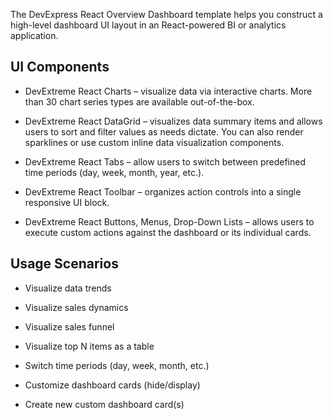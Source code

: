 The DevExpress React Overview Dashboard template helps you construct a high-level dashboard UI layout in an React-powered BI or analytics application. 

## UI Components  

- DevExtreme React Charts – visualize data via interactive charts. More than 30 chart series types are available out-of-the-box. 

- DevExtreme React DataGrid – visualizes data summary items and allows users to sort and filter values as needs dictate. You can also render sparklines or use custom inline data visualization components. 

- DevExtreme React Tabs – allow users to switch between predefined time periods (day, week, month, year, etc.). 

- DevExtreme React Toolbar – organizes action controls into a single responsive UI block. 

- DevExtreme React Buttons, Menus, Drop-Down Lists – allows users to execute custom actions against the dashboard or its individual cards. 

## Usage Scenarios 

- Visualize data trends 

- Visualize sales dynamics 

- Visualize sales funnel 

- Visualize top N items as a table 

- Switch time periods (day, week, month, etc.)  

- Customize dashboard cards (hide/display) 

- Create new custom dashboard card(s) 